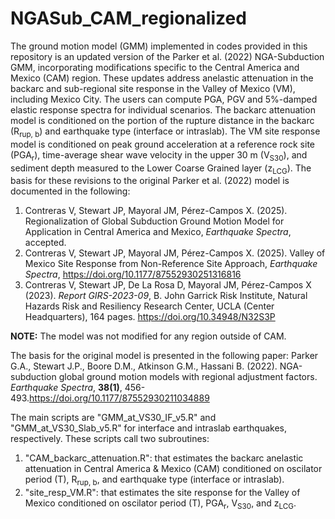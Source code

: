 # NGASub_CAM_regionalized
The ground motion model (GMM) implemented in codes provided in this repository is an updated version of the Parker et al. (2022) NGA-Subduction GMM, incorporating modifications specific to the Central America and Mexico (CAM) region. These updates address anelastic attenuation in the backarc and sub-regional site response in the Valley of Mexico (VM), including Mexico City. The users can compute PGA, PGV and 5%-damped elastic response spectra for individual scenarios. The backarc attenuation model is conditioned on the portion of the rupture distance in the backarc (R<sub>rup, b</sub>) and earthquake type (interface or intraslab). The VM site response model is conditioned on peak ground acceleration at a reference rock site (PGA<sub>r</sub>), time-average shear wave velocity in the upper 30 m (V<sub>S30</sub>), and sediment depth measured to the Lower Coarse Grained layer (z<sub>LCG</sub>). The basis for these revisions to the original Parker et al. (2022) model is documented in the following:

1. Contreras V, Stewart JP, Mayoral JM, Pérez-Campos X. (2025). Regionalization of Global Subduction Ground Motion Model for Application in Central America and Mexico, *Earthquake Spectra*, accepted.
2. Contreras V, Stewart JP, Mayoral JM, Pérez-Campos X. (2025). Valley of Mexico Site Response from Non-Reference Site Approach, *Earthquake Spectra*, https://doi.org/10.1177/87552930251316816
3. Contreras V, Stewart JP, De La Rosa D, Mayoral JM, Pérez-Campos X (2023). *Report GIRS-2023-09*, B. John Garrick Risk Institute, Natural Hazards Risk and Resiliency Research Center, UCLA (Center Headquarters), 164 pages. https://doi.org/10.34948/N32S3P

**NOTE:** The model was not modified for any region outside of CAM.

The basis for the original model is presented in the following paper:
Parker G.A., Stewart J.P., Boore D.M., Atkinson G.M., Hassani B. (2022). NGA-subduction global ground motion models with regional adjustment factors. *Earthquake Spectra*, **38(1)**, 456-493.https://doi.org/10.1177/87552930211034889

The main scripts are "GMM_at_VS30_IF_v5.R" and "GMM_at_VS30_Slab_v5.R" for interface and intraslab earthquakes, respectively. These scripts call two subroutines:
1. "CAM_backarc_attenuation.R": that estimates the backarc anelastic attenuation in Central America & Mexico (CAM) conditioned on oscilator period (T), R<sub>rup, b</sub>, and earthquake type (interface or intraslab).
2. "site_resp_VM.R": that  estimates the site response for the Valley of Mexico conditioned on oscilator period (T), PGA<sub>r</sub>, V<sub>S30</sub>, and z<sub>LCG</sub>.
